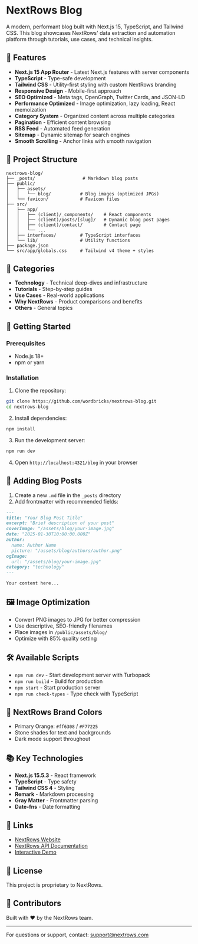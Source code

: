 # NextRows Blog

A modern, performant blog built with Next.js 15, TypeScript, and Tailwind CSS. This blog showcases NextRows' data extraction and automation platform through tutorials, use cases, and technical insights.

## 🚀 Features

- **Next.js 15 App Router** - Latest Next.js features with server components
- **TypeScript** - Type-safe development
- **Tailwind CSS** - Utility-first styling with custom NextRows branding
- **Responsive Design** - Mobile-first approach
- **SEO Optimized** - Meta tags, OpenGraph, Twitter Cards, and JSON-LD
- **Performance Optimized** - Image optimization, lazy loading, React memoization
- **Category System** - Organized content across multiple categories
- **Pagination** - Efficient content browsing
- **RSS Feed** - Automated feed generation
- **Sitemap** - Dynamic sitemap for search engines
- **Smooth Scrolling** - Anchor links with smooth navigation

## 📁 Project Structure

```
nextrows-blog/
├── _posts/                  # Markdown blog posts
├── public/
│   ├── assets/
│   │   └── blog/           # Blog images (optimized JPGs)
│   └── favicon/            # Favicon files
├── src/
│   ├── app/
│   │   ├── (client)/_components/    # React components
│   │   ├── (client)/posts/[slug]/   # Dynamic blog post pages
│   │   ├── (client)/contact/        # Contact page
│   │   └── ...
│   ├── interfaces/         # TypeScript interfaces
│   └── lib/                # Utility functions
├── package.json
└── src/app/globals.css     # Tailwind v4 theme + styles
```

## 🎨 Categories

- **Technology** - Technical deep-dives and infrastructure
- **Tutorials** - Step-by-step guides
- **Use Cases** - Real-world applications
- **Why NextRows** - Product comparisons and benefits
- **Others** - General topics

## 🚦 Getting Started

### Prerequisites

- Node.js 18+ 
- npm or yarn

### Installation

1. Clone the repository:
```bash
git clone https://github.com/wordbricks/nextrows-blog.git
cd nextrows-blog
```

2. Install dependencies:
```bash
npm install
```

3. Run the development server:
```bash
npm run dev
```

4. Open `http://localhost:4321/blog` in your browser

## 📝 Adding Blog Posts

1. Create a new `.md` file in the `_posts` directory
2. Add frontmatter with recommended fields:

```markdown
---
title: "Your Blog Post Title"
excerpt: "Brief description of your post"
coverImage: "/assets/blog/your-image.jpg"
date: "2025-01-30T10:00:00.000Z"
author:
  name: Author Name
  picture: "/assets/blog/authors/author.png"
ogImage:
  url: "/assets/blog/your-image.jpg"
category: "technology"
---

Your content here...
```

## 🖼️ Image Optimization

- Convert PNG images to JPG for better compression
- Use descriptive, SEO-friendly filenames
- Place images in `/public/assets/blog/`
- Optimize with 85% quality setting

## 🛠️ Available Scripts

- `npm run dev` - Start development server with Turbopack
- `npm run build` - Build for production
- `npm start` - Start production server
- `npm run check-types` - Type check with TypeScript

## 🎯 NextRows Brand Colors

- Primary Orange: `#ff6308` / `#F77225`
- Stone shades for text and backgrounds
- Dark mode support throughout

## 📚 Key Technologies

- **Next.js 15.5.3** - React framework
- **TypeScript** - Type safety
- **Tailwind CSS 4** - Styling
- **Remark** - Markdown processing
- **Gray Matter** - Frontmatter parsing
- **Date-fns** - Date formatting

## 🔗 Links

- [NextRows Website](https://nextrows.com)
- [NextRows API Documentation](https://nextrows.com/docs/api)
- [Interactive Demo](https://nextrows.com/next-eval)

## 📄 License

This project is proprietary to NextRows.

## 👥 Contributors

Built with ❤️ by the NextRows team.

---

For questions or support, contact: support@nextrows.com
